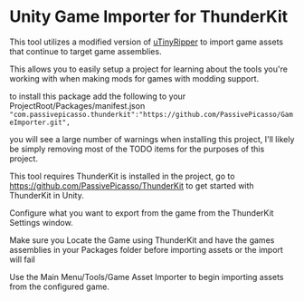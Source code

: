 # Unity Game Importer for ThunderKit

This tool utilizes a modified version of [uTinyRipper](https://github.com/mafaca/UtinyRipper) to import game assets that continue to target game assemblies.

This allows you to easily setup a project for learning about the tools you're working with when making mods for games with modding support.

to install this package add the following to your ProjectRoot/Packages/manifest.json
``` "com.passivepicasso.thunderkit":"https://github.com/PassivePicasso/GameImporter.git", ```

you will see a large number of warnings when installing this project, I'll likely be simply removing most of the TODO items for the purposes of this project.

This tool requires ThunderKit is installed in the project, go to https://github.com/PassivePicasso/ThunderKit to get started with ThunderKit in Unity.

Configure what you want to export from the game from the ThunderKit Settings window.

Make sure you Locate the Game using ThunderKit and have the games assemblies in your Packages folder before importing assets or the import will fail

Use the Main Menu/Tools/Game Asset Importer to begin importing assets from the configured game.